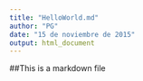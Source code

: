 ```yaml
---
title: "HelloWorld.md"
author: "PG"
date: "15 de noviembre de 2015"
output: html_document
---
```


##This is a markdown file